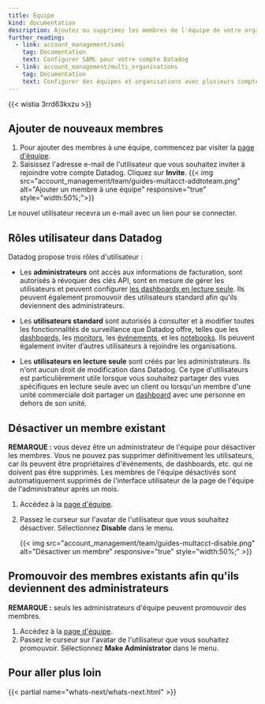 ```yaml
---
title: Équipe
kind: documentation
description: Ajoutez ou supprimez les membres de l'équipe de votre organisation. Modifiez les rôles des membres de l'équipe.
further_reading:
  - link: account_management/saml
    tag: Documentation
    text: Configurer SAML pour votre compte Datadog
  - link: account_management/multi_organisations
    tag: Documentation
    text: Configurer des équipes et organisations avec plusieurs comptes
---
```

{{< wistia 3rrd63kxzu >}}

## Ajouter de nouveaux membres

1. Pour ajouter des membres à une équipe, commencez par visiter la [page d'équipe][1].
2. Saisissez l'adresse e-mail de l'utilisateur que vous souhaitez inviter à rejoindre votre compte Datadog. Cliquez sur **Invite**.
  {{< img src="account_management/team/guides-multacct-addtoteam.png" alt="Ajouter un membre à une équipe" responsive="true" style="width:50%;">}}

Le nouvel utilisateur recevra un e-mail avec un lien pour se connecter.

## Rôles utilisateur dans Datadog

Datadog propose trois rôles d'utilisateur :

* Les **administrateurs** ont accès aux informations de facturation, sont autorisés à révoquer des clés API, sont en mesure de gérer les utilisateurs et peuvent configurer [les dashboards en lecture seule][2]. Ils peuvent également promouvoir des utilisateurs standard afin qu'ils deviennent des administrateurs.

* Les **utilisateurs standard** sont autorisés à consulter et à modifier toutes les fonctionnalités de surveillance que Datadog offre, telles que les [dashboards][2], les [monitors][3], les [événements][4], et les [notebooks][5]. Ils peuvent également inviter d’autres utilisateurs à rejoindre les organisations.

* Les **utilisateurs en lecture seule** sont créés par les administrateurs. Ils n'ont aucun droit de modification dans Datadog. Ce type d'utilisateurs est particulièrement utile lorsque vous souhaitez partager des vues spécifiques en lecture seule avec un client ou lorsqu'un membre d'une unité commerciale doit partager un [dashboard][6] avec une personne en dehors de son unité.

## Désactiver un membre existant

**REMARQUE :** vous devez être un administrateur de l'équipe pour désactiver les membres. Vous ne pouvez pas supprimer définitivement les utilisateurs, car ils peuvent être propriétaires d'événements, de dashboards, etc. qui ne doivent pas être supprimés. Les membres de l'équipe désactivés sont automatiquement supprimés de l'interface utilisateur de la page de l'équipe de l'administrateur après un mois.

1. Accédez à la [page d'équipe][1].
2. Passez le curseur sur l'avatar de l'utilisateur que vous souhaitez désactiver. Sélectionnez **Disable** dans le menu.

    {{< img src="account_management/team/guides-multacct-disable.png" alt="Désactiver un membre" responsive="true" style="width:50%;" >}}

## Promouvoir des membres existants afin qu'ils deviennent des administrateurs

**REMARQUE :** seuls les administrateurs d'équipe peuvent promouvoir des membres.

1. Accédez à la [page d'équipe][1].
2. Passez le curseur sur l'avatar de l'utilisateur que vous souhaitez promouvoir. Sélectionnez **Make Administrator** dans le menu.

## Pour aller plus loin

{{< partial name="whats-next/whats-next.html" >}}

[1]: https://app.datadoghq.com/account/team
[2]: /fr/graphing/dashboards
[3]: /fr/monitors
[4]: /fr/graphing/event_stream
[5]: /fr/graphing/notebooks
[6]: /fr/graphing/dashboards